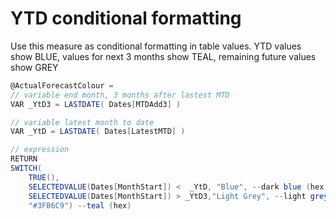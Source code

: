 # YTD conditional formatting
Use this measure as conditional formatting in table values.
YTD values show BLUE, values for next 3 months show TEAL, remaining future values show GREY

```c#
@ActualForecastColour = 
// variable end month, 3 months after lastest MTD
VAR _YtD3 = LASTDATE( Dates[MTDAdd3] )

// variable latest month to date
VAR _YtD = LASTDATE( Dates[LatestMTD] )

// expression
RETURN
SWITCH(  
    TRUE(), 
    SELECTEDVALUE(Dates[MonthStart]) <  _YtD, "Blue", --dark blue (hex optional)
    SELECTEDVALUE(Dates[MonthStart]) > _YtD3,"Light Grey", --light grey (hex optional)
    "#3FB6C9") --teal (hex)
```
